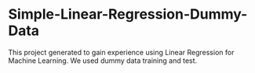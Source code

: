 # Simple-Linear-Regression-Dummy-Data
This project generated to gain experience using Linear Regression for Machine Learning. We used dummy data training and test.
